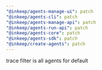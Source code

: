 ```yaml
---
"@inkeep/agents-manage-ui": patch
"@inkeep/agents-cli": patch
"@inkeep/agents-manage-api": patch
"@inkeep/agents-run-api": patch
"@inkeep/agents-core": patch
"@inkeep/agents-sdk": patch
"@inkeep/create-agents": patch
---
```


trace filter is all agents for default
